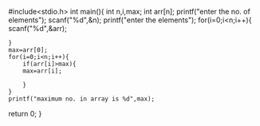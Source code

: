 #include<stdio.h>
int main(){
    int n,i,max;
    int arr[n];
    printf("enter the no. of elements");
    scanf("%d",&n);
    printf("enter the elements");
    for(i=0;i<n;i++){
        scanf("%d",&arr);

    }
    max=arr[0];
    for(i=0;i<n;i++){
        if(arr[i]>max){
        max=arr[i];

        }
    }
    printf("maximum no. in array is %d",max);

return 0;
}
